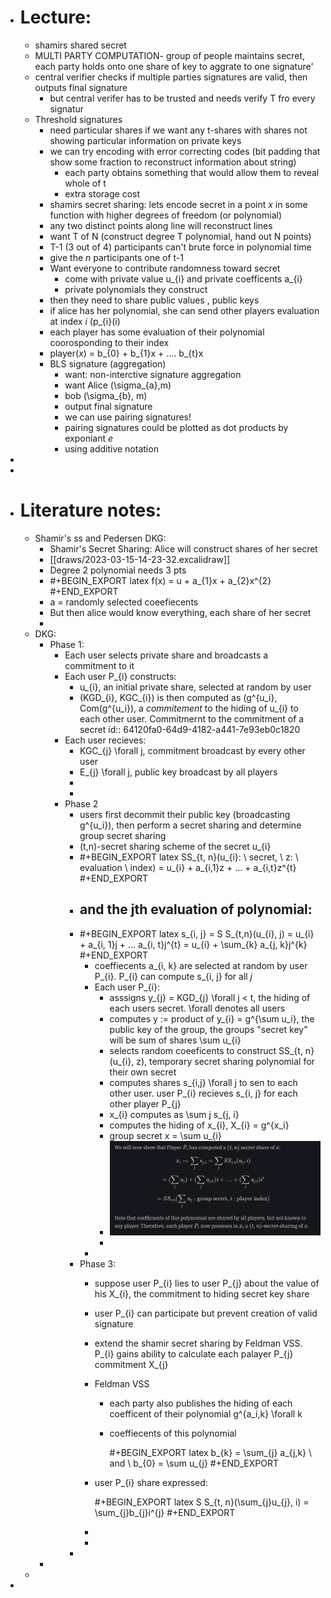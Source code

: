 - # Lecture:
	- shamirs shared secret
	- MULTI PARTY COMPUTATION-
	  group of people maintains secret, each party holds onto one share of key to aggrate to one signature'
	- central verifier checks if multiple parties signatures are valid, then outputs final signature
		- but central verifer has to be trusted and needs verify T fro every signatur
	- Threshold signatures
		- need particular shares if we want any t-shares with shares not showing particular information on private keys
		- we can try encoding with error correcting codes (bit padding that show some fraction to reconstruct information about string)
			- each party obtains something that would allow them to reveal whole of t
			- extra storage cost
		- shamirs secret sharing: lets encode secret in a point *x* in some function with higher degrees of freedom (or polynomial)
		- any two distinct points along line will reconstruct lines
		- want T of N (construct degree T polynomial, hand out N points)
		- T-1 (3 out of 4) participants can't brute force in polynomial time
		- give the *n* participants one of t-1
		- Want everyone to contribute randomness toward secret
			- come with private value u_{i} and private coefficents a_{i}
			- private polynomials they construct
		- then they need to share public values , public keys
		- if alice has her polynomial, she can send other players evaluation at index *i* (p_{i}(i)
		- each player has some evaluation of their polynomial coorosponding to their index
		- player(*x*) = b_{0} + b_{1}x + .... b_{t}x
		- BLS signature (aggregation)
			- want: non-interctive signature aggregation
			- want Alice (\sigma_{a},m)
			- bob (\sigma_{b}, m)
			- output final signature
			- we can use pairing signatures!
			- pairing signatures could be plotted as dot products by exponiant *e*
			- using additive notation
-
-
- # Literature notes:
	- Shamir's ss and Pedersen DKG:
		- Shamir's Secret Sharing:
		  Alice will construct shares of her secret
		- [[draws/2023-03-15-14-23-32.excalidraw]]
		- Degree 2 polynomial needs 3 pts
		- #+BEGIN_EXPORT latex
		  f(x) = u + a_{1}x + a_{2}x^{2}
		  #+END_EXPORT
		- a = randomly selected coeefiecents
		- But then alice would know everything, each share of her secret
		-
	- DKG:
		- Phase 1:
			- Each user selects private share and broadcasts a commitment to it
			- Each user P_{i} constructs:
				- u_{i}, an initial private share, selected at random by user
				- (KGD_{i}, KGC_{i}) is then computed as (g^{u_i}, Com(g^{u_i}), a *commitement* to the hiding of u_{i} to each other user. Commitmernt to the commitment of a secret
				  id:: 64120fa0-64d9-4182-a441-7e93eb0c1820
			- Each user recieves:
				- KGC_{j} \forall j, commitment broadcast by every other user
				- E_{j} \forall j, public key broadcast by all players
				-
				-
			- Phase 2
				- users first decommit their public key (broadcasting g^{u_i}), then perform a secret sharing and determine group secret sharing
				- (t,n)-secret sharing scheme of the secret u_{i}
				- #+BEGIN_EXPORT latex
				  SS_{t, n}(u_{i}: \ secret, \ z: \ evaluation \ index) = u_{i} + a_{i,1}z + ... + a_{i,t}z^{t}
				  #+END_EXPORT
				- and the jth evaluation of polynomial:
					-
				- #+BEGIN_EXPORT latex
				   s_{i, j} = S S_{t,n}(u_{i}, j) = u_{i} + a_{i, 1}j + ... a_{i, t}j^{t}  = u_{i} + \sum_{k} a_{j, k}j^{k}
				  #+END_EXPORT
					- coeffiecents a_{i, k} are selected at random by user P_{i}. P_{i} can compute s_{i, j} for all *j*
					- Each user P_{i}:
						- asssigns y_{j} = KGD_{j} \forall j < t, the hiding of each users secret. \forall denotes all users
						- computes y := product of y_{i} = g^{\sum u_i}, the public key of the group, the groups "secret key" will be sum of shares \sum u_{i}
						- selects random coeeficents to construct SS_{t, n} (u_{i}, z), temporary secret sharing polynomial for their own secret
						- computes shares s_{i,j} \forall j to sen to each other user. user P_{i} recieves s_{i, j} for each other player P_{j}
						- x_{i} computes as \sum j s_{j, i}
						- computes the hiding of x_{i}, X_{i} = g^{x_i}
						- group secret x = \sum u_{i}
						- ![image.png](../assets/image_1678907438601_0.png)
						-
					-
				- Phase 3:
					- suppose user P_{i} lies to user P_{j} about the value of his X_{i}, the commitment to hiding secret key share
					- user P_{i} can participate but prevent creation of valid signature
					- extend the shamir secret sharing by Feldman VSS. P_{i} gains ability to calculate each palayer P_{j} commitment X_{j}
					- Feldman VSS
						- each party also publishes the hiding of each coefficent of their polynomial g^{a_i,k} \forall k
						- coeffiecents of this polynomial
						  
						  #+BEGIN_EXPORT latex
						  b_{k} = \sum_{j} a_{j,k}  \ and \ b_{0} = \sum u_{j}
						  #+END_EXPORT
					- user  P_{i} share expressed: 
					  
					  #+BEGIN_EXPORT latex
					  S S_{t, n}(\sum_{j}u_{j}, i) = \sum_{j}b_{j}i^{j}
					  #+END_EXPORT
					-
					-
				-
		-
	-
-